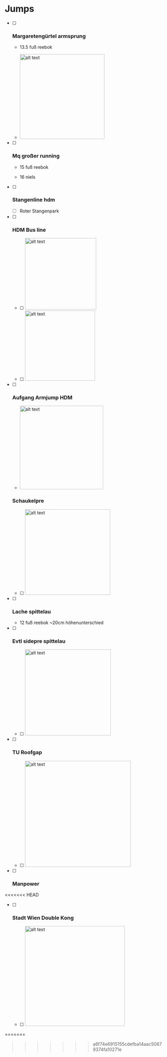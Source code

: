 # Jumps

- [ ] ### Margaretengürtel armsprung
  
  - 13.5 fuß reebok
  
  - <img title="" src="./img/Margareten Armjump.jpeg" alt="alt text" width="267" data-align="inline">

- [ ] ### Mq großer running
  
  - 15 fuß reebok
  
  - 16 niels

- [ ] ### Stangenline hdm
  
  - [ ] Roter Stangenpark

- [ ] ### HDM Bus line
  
  - [ ] <img src="./img/Busline%20HDM_2.jpeg" title="" alt="alt text" width="225">
  
  - [ ] <img src="./img/Busline%20HMD_1.jpeg" title="" alt="alt text" width="221">

- [ ] ### Aufgang Armjump HDM
  
  - <img src="./img/HDM%20Armjump%20Aufgang.jpeg" title="" alt="alt text" width="263">
  
  ### Schaukelpre
  
  - [ ] <img title="" src="./img/Schaukelpre.jpeg" alt="alt text" width="269">

- [ ] ### Lache spittelau
  
  - 12 fuß reebok  ~20cm höhenunterschied

- [ ] ### Evtl sidepre spittelau
  
  - [ ] <img src="./img/Sidepre%20Spittelau.jpeg" title="" alt="alt text" width="271">

- [ ] ### TU Roofgap
  
  - [ ] <img src="./img/TU%20Roofgap.jpeg" title="" alt="alt text" width="334">

- [ ] ### Manpower

<<<<<<< HEAD
- [ ] ### Stadt Wien Double Kong
  
  - [ ] <img src="./img/Stadt%20Wien%20Double%20Kong.jpeg" title="" alt="alt text" width="315">
=======
>>>>>>> a6f74e6915155cdefba14aac50879374fa10271e
